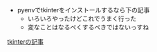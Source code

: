 - pyenvでtkinterをインストールするなら下の記事
	- いろいろやったけどこれでうまく行った
	- 変なことはなるべくするべきではないっすね

[tkinterの記事](https://qiita.com/skyloken/items/a5f839eba1bd79cd5ef9)
